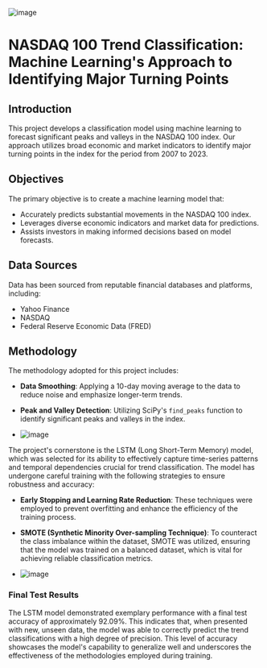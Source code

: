 ![image](https://github.com/ZombieSwan/Capstone-3/assets/128863293/dc08a28e-2ea0-4327-a7d8-2087904b2706)




# NASDAQ 100 Trend Classification: Machine Learning's Approach to Identifying Major Turning Points

## Introduction
This project develops a classification model using machine learning to forecast significant peaks and valleys in the NASDAQ 100 index. Our approach utilizes broad economic and market indicators to identify major turning points in the index for the period from 2007 to 2023.

## Objectives
The primary objective is to create a machine learning model that:
- Accurately predicts substantial movements in the NASDAQ 100 index.
- Leverages diverse economic indicators and market data for predictions.
- Assists investors in making informed decisions based on model forecasts.

## Data Sources
Data has been sourced from reputable financial databases and platforms, including:
- Yahoo Finance
- NASDAQ
- Federal Reserve Economic Data (FRED)

## Methodology
The methodology adopted for this project includes:
- **Data Smoothing**: Applying a 10-day moving average to the data to reduce noise and emphasize longer-term trends.
- **Peak and Valley Detection**: Utilizing SciPy's `find_peaks` function to identify significant peaks and valleys in the index.

- ![image](https://github.com/ZombieSwan/Capstone-3/assets/128863293/79958f1b-c652-4001-86cc-41249ba76a4b)


The project's cornerstone is the LSTM (Long Short-Term Memory) model, which was selected for its ability to effectively capture time-series patterns and temporal dependencies crucial for trend classification. The model has undergone careful training with the following strategies to ensure robustness and accuracy:

- **Early Stopping and Learning Rate Reduction**: These techniques were employed to prevent overfitting and enhance the efficiency of the training process.
- **SMOTE (Synthetic Minority Over-sampling Technique)**: To counteract the class imbalance within the dataset, SMOTE was utilized, ensuring that the model was trained on a balanced dataset, which is vital for achieving reliable classification metrics.

- ![image](https://github.com/ZombieSwan/Capstone-3/assets/128863293/ca292539-b19f-456e-8144-c2cae89ae0e6)


### Final Test Results
The LSTM model demonstrated exemplary performance with a final test accuracy of approximately 92.09%. This indicates that, when presented with new, unseen data, the model was able to correctly predict the trend classifications with a high degree of precision. This level of accuracy showcases the model's capability to generalize well and underscores the effectiveness of the methodologies employed during training.

